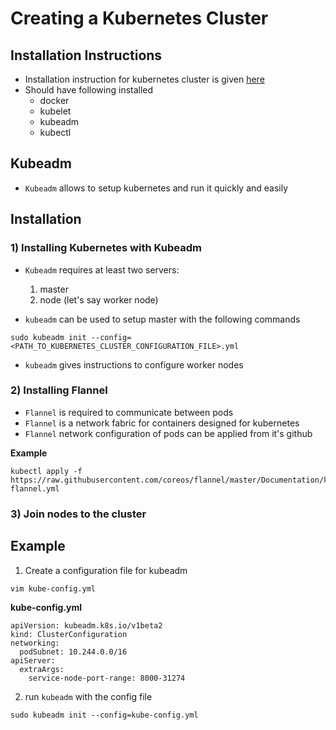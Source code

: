 # Creating a Kubernetes Cluster

## Installation Instructions

- Installation instruction for kubernetes cluster is given [here](https://kubernetes.io/docs/tasks/tools/)
- Should have following installed
    - docker
    - kubelet
    - kubeadm
    - kubectl

## Kubeadm

- `Kubeadm` allows to setup kubernetes and run it quickly and easily

## Installation

### 1) Installing Kubernetes with Kubeadm

- `Kubeadm` requires at least two servers:
    1. master
    2. node (let's say worker node)

- `kubeadm` can be used to setup master with the following commands

```
sudo kubeadm init --config=<PATH_TO_KUBERNETES_CLUSTER_CONFIGURATION_FILE>.yml
```

- `kubeadm` gives instructions to configure worker nodes

### 2) Installing Flannel

- `Flannel` is required to communicate between pods
- `Flannel` is a network fabric for containers designed for kubernetes
- `Flannel` network configuration of pods can be applied from it's github

**Example**
```
kubectl apply -f https://raw.githubusercontent.com/coreos/flannel/master/Documentation/kube-flannel.yml
```

### 3) Join nodes to the cluster


## Example

1. Create a configuration file for kubeadm

```
vim kube-config.yml
```

**kube-config.yml**
```
apiVersion: kubeadm.k8s.io/v1beta2
kind: ClusterConfiguration
networking:
  podSubnet: 10.244.0.0/16
apiServer:
  extraArgs:
    service-node-port-range: 8000-31274
```

2. run `kubeadm` with the config file

```
sudo kubeadm init --config=kube-config.yml
```

#